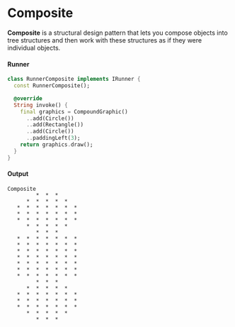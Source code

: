 Composite
===

**Composite** is a structural design pattern that lets you compose objects into tree structures and
then work with these structures as if they were individual objects.

#### Runner

```dart
class RunnerComposite implements IRunner {
  const RunnerComposite();

  @override
  String invoke() {
    final graphics = CompoundGraphic()
      ..add(Circle())
      ..add(Rectangle())
      ..add(Circle())
      ..paddingLeft(3);
    return graphics.draw();
  }
}
```

#### Output

```shell
Composite
         *  *  *        
      *  *  *  *  *     
   *  *  *  *  *  *  *  
   *  *  *  *  *  *  *  
   *  *  *  *  *  *  *  
      *  *  *  *  *     
         *  *  *  
   *  *  *  *  *  *  *
   *  *  *  *  *  *  *
   *  *  *  *  *  *  *
   *  *  *  *  *  *  *
   *  *  *  *  *  *  *
   *  *  *  *  *  *  *
   *  *  *  *  *  *  *
         *  *  *        
      *  *  *  *  *     
   *  *  *  *  *  *  *  
   *  *  *  *  *  *  *  
   *  *  *  *  *  *  *  
      *  *  *  *  *     
         *  *  * 
```